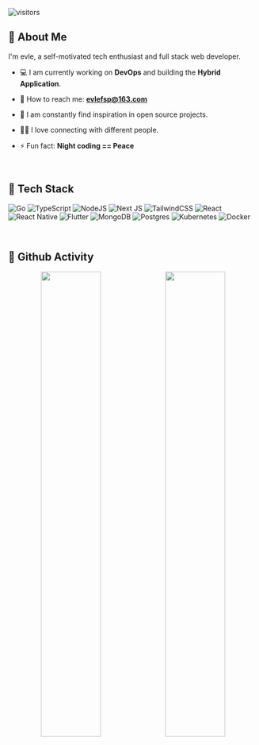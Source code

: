 
   ![visitors](https://visitor-badge.glitch.me/badge?page_id=evle&left_color=green&right_color=red)

## 🌈 About Me

I'm evle, a self-motivated tech enthusiast and full stack web developer.

- 💻 I am currently working on **DevOps** and building the **Hybrid Application**.

- 💬 How to reach me: **evlefsp@163.com**

- 🌟 I am constantly find inspiration in open source projects.

- 👯‍♀️ I love connecting with different people.

- ⚡ Fun fact: **Night coding == Peace**

<br>
  
## 🚀 Tech Stack

![Go](https://img.shields.io/badge/go-%2300ADD8.svg?style=for-the-badge&logo=go&logoColor=white)
![TypeScript](https://img.shields.io/badge/typescript-%23007ACC.svg?style=for-the-badge&logo=typescript&logoColor=white)
![NodeJS](https://img.shields.io/badge/node.js-6DA55F?style=for-the-badge&logo=node.js&logoColor=white)
![Next JS](https://img.shields.io/badge/Next-black?style=for-the-badge&logo=next.js&logoColor=white)
![TailwindCSS](https://img.shields.io/badge/tailwindcss-%2338B2AC.svg?style=for-the-badge&logo=tailwind-css&logoColor=white)
![React](https://img.shields.io/badge/react-%2320232a.svg?style=for-the-badge&logo=react&logoColor=%2361DAFB)
![React Native](https://img.shields.io/badge/react_native-%2320232a.svg?style=for-the-badge&logo=react&logoColor=%2361DAFB)
![Flutter](https://img.shields.io/badge/Flutter-2dbfe3?style=for-the-badge&logo=flutter&logoColor=white")
![MongoDB](https://img.shields.io/badge/MongoDB-%234ea94b.svg?style=for-the-badge&logo=mongodb&logoColor=white)
![Postgres](https://img.shields.io/badge/postgres-%23316192.svg?style=for-the-badge&logo=postgresql&logoColor=white)
![Kubernetes](https://img.shields.io/badge/kubernetes-%23326ce5.svg?style=for-the-badge&logo=kubernetes&logoColor=white)
![Docker](https://img.shields.io/badge/docker-%230db7ed.svg?style=for-the-badge&logo=docker&logoColor=white)


<br>
  
  
## 🎯 Github Activity

<div align="center">
  <img width="49%" src="https://github-readme-stats.vercel.app/api?username=evle&show_icons=true&include_all_commits=true&hide_border=false&theme=chartreuse-dark" />
   <img width="49%" src="http://github-readme-streak-stats.herokuapp.com?user=evle&hide_border=false&theme=github-dark&&date_format=%5BY.%5Dn.j"/>
</div>

